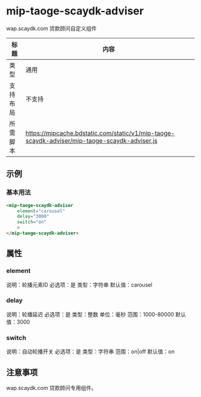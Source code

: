 # mip-taoge-scaydk-adviser

wap.scaydk.com 贷款顾问自定义组件

标题|内容
----|----
类型|通用
支持布局|不支持
所需脚本|https://mipcache.bdstatic.com/static/v1/mip-taoge-scaydk-adviser/mip-taoge-scaydk-adviser.js

## 示例

### 基本用法
```html
<mip-taoge-scaydk-adviser
    element="carousel"
    delay="3000"
    switch="on"
    >
</mip-taoge-scaydk-adviser>
```

## 属性

### element

说明：轮播元素ID
必选项：是
类型：字符串
默认值：carousel

### delay

说明：轮播延迟
必选项：是
类型：整数
单位：毫秒
范围：1000-80000
默认值：3000

### switch

说明：自动轮播开关
必选项：是
类型：字符串
范围：on|off
默认值：on

## 注意事项

wap.scaydk.com 贷款顾问专用组件。
